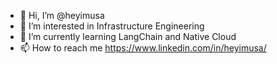 - 👋 Hi, I’m @heyimusa
- 👀 I’m interested in Infrastructure Engineering
- 🌱 I’m currently learning LangChain and Native Cloud
- 📫 How to reach me https://www.linkedin.com/in/heyimusa/

<!---
heyimusa/heyimusa is a ✨ special ✨ repository because its `README.md` (this file) appears on your GitHub profile.
You can click the Preview link to take a look at your changes.
--->
